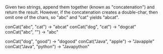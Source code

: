 Given two strings, append them together (known as "concatenation") and return the result. 
However, if the concatenation creates a double-char, then omit one of the chars, so "abc" and "cat" yields "abcat".


conCat("abc", "cat") → "abcat"
conCat("dog", "cat") → "dogcat"
conCat("abc", "") → "abc"

conCat("dog", "good") → "dogood"
conCat("Java", "apple") → "Javapple"
conCat("Java", "python") → "Javapython"